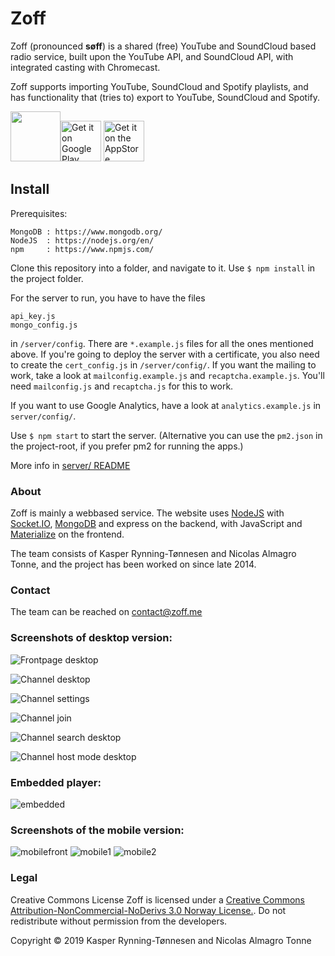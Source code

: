 Zoff
====

Zoff (pronounced __søff__) is a shared (free) YouTube and SoundCloud based radio service, built upon the YouTube API, and SoundCloud API, with integrated casting with Chromecast.

Zoff supports importing YouTube, SoundCloud and Spotify playlists, and has functionality that (tries to) export to YouTube, SoundCloud and Spotify.

<a href="https://zoff.me"><img height="80" src="https://puu.sh/BlSwW/57061de17b.png"></a><a class="android-image-link" href="https://play.google.com/store/apps/details?id=zoff.me.zoff&amp;hl=no&amp;pcampaignid=MKT-Other-global-all-co-prtnr-py-PartBadge-Mar2515-1"><img alt="Get it on Google Play" height="65" src="https://puu.sh/BcWup/f560259c3f.png"></a>
<a  style="padding-bottom:20px;" class="apple-image-link" href="https://itunes.apple.com/us/app/zoff/id1402037061?ls=1&amp;mt=8"><img height="65" alt="Get it on the AppStore" src="https://puu.sh/BcWvt/09002407c3.png"></a>




## Install

Prerequisites:

```
MongoDB : https://www.mongodb.org/
NodeJS  : https://nodejs.org/en/
npm     : https://www.npmjs.com/
```

Clone this repository into a folder, and  navigate to it. Use ```$ npm install``` in the project folder.

For the server to run, you have to have the files

```
api_key.js
mongo_config.js
```

in ```/server/config```. There are ```*.example.js``` files for all the ones mentioned above. If you're going to deploy the server with a certificate, you also need to create the ```cert_config.js``` in ```/server/config/```. If you want the mailing to work, take a look at ```mailconfig.example.js``` and ```recaptcha.example.js```. You'll need ```mailconfig.js``` and ```recaptcha.js``` for this to work.

If you want to use Google Analytics, have a look at ```analytics.example.js``` in ```server/config/```.

Use ```$ npm start``` to start the server. (Alternative you can use the ```pm2.json``` in the project-root, if you prefer pm2 for running the apps.)

More info in <a href="https://github.com/zoff-music/zoff/blob/master/server/README.md">server/ README</a>

### About

Zoff is mainly a webbased service. The website uses <a href="https://nodejs.org/">NodeJS</a> with <a href="http://socket.io/">Socket.IO</a>, <a href="https://www.mongodb.org/">MongoDB</a> and express on the backend, with JavaScript and <a href="http://materializecss.com/">Materialize</a> on the frontend.

The team consists of Kasper Rynning-Tønnesen and Nicolas Almagro Tonne, and the project has been worked on since late 2014.

### Contact

The team can be reached on <a href="mailto:contact@zoff.me?Subject=Contact%20Zoff">contact@zoff.me</a>

### Screenshots of desktop version:

![Frontpage desktop](https://puu.sh/xCI8P/bbfbdd694c.png)

![Channel desktop](https://puu.sh/EI9Dt/05dea0ae57.png)

![Channel settings](https://puu.sh/EI9DV/0df8e9a5b2.png)

![Channel join](https://puu.sh/EI9E8/6f3810fe7f.png)

![Channel search desktop](https://puu.sh/EI9EJ/459deda44d.png)

![Channel host mode desktop](https://puu.sh/EI9Fb/6c1776230f.png)

### Embedded player:

![embedded](https://puu.sh/EI9HY/54434384af.png)

### Screenshots of the mobile version:

![mobilefront](http://i.imgur.com/aWlEmIx.png)
![mobile1](https://puu.sh/EI9Iz/8673bb3065.png)
![mobile2](https://puu.sh/EI9IS/5d6c3e303a.png)

### Legal

Creative Commons License
Zoff is licensed under a
<a href="http://creativecommons.org/licenses/by-nc-nd/3.0/no/">Creative Commons Attribution-NonCommercial-NoDerivs 3.0 Norway License.</a>.
Do not redistribute without permission from the developers.

Copyright © 2019
Kasper Rynning-Tønnesen and Nicolas Almagro Tonne
